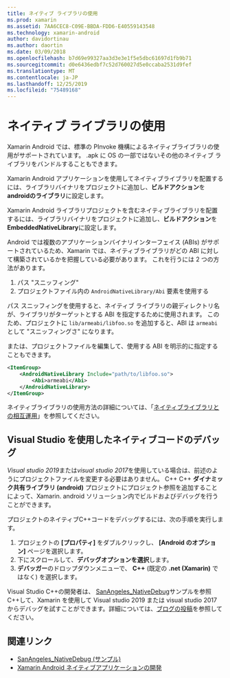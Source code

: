 ```yaml
---
title: ネイティブ ライブラリの使用
ms.prod: xamarin
ms.assetid: 7AA6CEC8-C09E-BBDA-FDD6-E40559143548
ms.technology: xamarin-android
author: davidortinau
ms.author: daortin
ms.date: 03/09/2018
ms.openlocfilehash: b7d69e99327aa3d3e3e1f5e5dbc61697d1fb9b71
ms.sourcegitcommit: d0e6436edbf7c52d760027d5e0ccaba2531d9fef
ms.translationtype: MT
ms.contentlocale: ja-JP
ms.lasthandoff: 12/25/2019
ms.locfileid: "75489168"
---
```

# <a name="using-native-libraries"></a>ネイティブ ライブラリの使用

Xamarin Android では、標準の PInvoke 機構によるネイティブライブラリの使用がサポートされています。 .apk に OS の一部ではないその他のネイティブ ライブラリをバンドルすることもできます。

Xamarin Android アプリケーションを使用してネイティブライブラリを配置するには、ライブラリバイナリをプロジェクトに追加し、**ビルドアクション**を**androidのライブラリ**に設定します。

Xamarin Android ライブラリプロジェクトを含むネイティブライブラリを配置するには、ライブラリバイナリをプロジェクトに追加し、**ビルドアクション**を**EmbeddedNativeLibrary**に設定します。

Android では複数のアプリケーションバイナリインターフェイス (ABIs) がサポートされているため、Xamarin では、ネイティブライブラリがどの ABI に対して構築されているかを把握している必要があります。
これを行うには 2 つの方法があります。

1. パス "スニッフィング"
1. プロジェクトファイル内の `AndroidNativeLibrary/Abi` 要素を使用する

パス スニッフィングを使用すると、ネイティブ ライブラリの親ディレクトリ名が、ライブラリがターゲットとする ABI を指定するために使用されます。 このため、プロジェクトに `lib/armeabi/libfoo.so` を追加すると、ABI は `armeabi`として "スニッフィングさ" になります。

または、プロジェクトファイルを編集して、使用する ABI を明示的に指定することもできます。

```xml
<ItemGroup>
    <AndroidNativeLibrary Include="path/to/libfoo.so">
        <Abi>armeabi</Abi>
    </AndroidNativeLibrary>
</ItemGroup>
```

ネイティブライブラリの使用方法の詳細については、「[ネイティブライブラリとの相互運用](https://www.mono-project.com/docs/advanced/pinvoke/)」を参照してください。

## <a name="debugging-native-code-with-visual-studio"></a>Visual Studio を使用したネイティブコードのデバッグ

*Visual studio 2019*または*visual studio 2017*を使用している場合は、前述のようにプロジェクトファイルを変更する必要はありません。
C++ C++ **ダイナミック共有ライブラリ (android)** プロジェクトにプロジェクト参照を追加することによって、Xamarin. android ソリューション内でビルドおよびデバッグを行うことができます。

プロジェクトのネイティブC++コードをデバッグするには、次の手順を実行します。

1. プロジェクトの **[プロパティ]** をダブルクリックし、 **[Android のオプション]** ページを選択します。
2. 下にスクロールして、**デバッグオプションを選択**します。
3. **デバッガー**のドロップダウンメニューで、 **C++** (既定の **.net (Xamarin)** ではなく) を選択します。

Visual Studio C++の開発者は、 [SanAngeles_NativeDebug](https://docs.microsoft.com/samples/xamarin/monodroid-samples/sanangeles-ndk)サンプルを参照C++して、Xamarin を使用して Visual studio 2019 または visual studio 2017 からデバッグを試すことができます。詳細については、[ブログの投稿](https://blog.xamarin.com/build-and-debug-c-libraries-in-xamarin-android-apps-with-visual-studio-2015/)を参照してください。

## <a name="related-links"></a>関連リンク

- [SanAngeles_NativeDebug (サンプル)](https://docs.microsoft.com/samples/xamarin/monodroid-samples/sanangeles-ndk)
- [Xamarin Android ネイティブアプリケーションの開発](https://blogs.msdn.microsoft.com/vcblog/2015/02/23/developing-xamarin-android-native-applications/)
